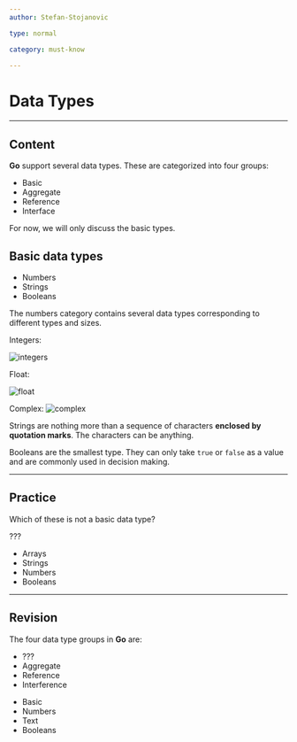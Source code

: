 ```yaml
---
author: Stefan-Stojanovic

type: normal

category: must-know

---
```


# Data Types

---
## Content

**Go** support several data types. These are categorized into four groups:
- Basic 
- Aggregate
- Reference
- Interface

For now, we will only discuss the basic types.

## Basic data types

- Numbers
- Strings
- Booleans

The numbers category contains several data types corresponding to different types and sizes.

Integers:

![integers](https://img.enkipro.com/c48c947f2d9af9850cfe814026bacf0d.png)

Float:

![float](https://img.enkipro.com/87092301450694428fac9fac6a99f2e9.png)

Complex:
![complex](https://img.enkipro.com/58cce1108eabefc9c0dde7f25f2e7a40.png)

Strings are nothing more than a sequence of characters **enclosed by quotation marks**. The characters can be anything.

Booleans are the smallest type. They can only take `true` or `false` as a value and are commonly used in decision making.

---
## Practice

Which of these is not a basic data type?

???

- Arrays
- Strings
- Numbers
- Booleans

---
## Revision

The four data type groups in **Go** are:
* ???
* Aggregate
* Reference
* Interference

- Basic
- Numbers
- Text
- Booleans 